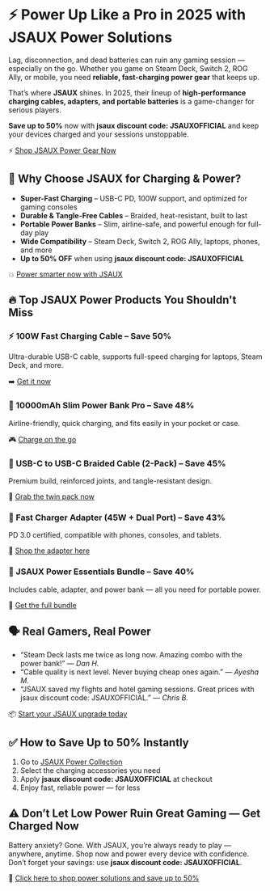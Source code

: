 <h1>⚡ Power Up Like a Pro in 2025 with JSAUX Power Solutions</h1>
  <p>Lag, disconnection, and dead batteries can ruin any gaming session — especially on the go. Whether you game on Steam Deck, Switch 2, ROG Ally, or mobile, you need <strong>reliable, fast-charging power gear</strong> that keeps up.</p>
  <p>That’s where <strong>JSAUX</strong> shines. In 2025, their lineup of <strong>high-performance charging cables, adapters, and portable batteries</strong> is a game-changer for serious players.</p>
  <p><strong>Save up to 50%</strong> now with <strong>jsaux discount code: JSAUXOFFICIAL</strong> and keep your devices charged and your sessions unstoppable.</p>
  <p>⚡ <a href="https://www.jsaux.com?sca_ref=6495630.0D2QeoACQX">Shop JSAUX Power Gear Now</a></p>
  <h2>🔋 Why Choose JSAUX for Charging & Power?</h2>
  <ul>
    <li><strong>Super-Fast Charging</strong> – USB-C PD, 100W support, and optimized for gaming consoles</li>
    <li><strong>Durable & Tangle-Free Cables</strong> – Braided, heat-resistant, built to last</li>
    <li><strong>Portable Power Banks</strong> – Slim, airline-safe, and powerful enough for full-day play</li>
    <li><strong>Wide Compatibility</strong> – Steam Deck, Switch 2, ROG Ally, laptops, phones, and more</li>
    <li><strong>Up to 50% OFF</strong> when using <strong>jsaux discount code: JSAUXOFFICIAL</strong></li>
  </ul>
  <p>💥 <a href="https://www.jsaux.com?sca_ref=6495630.0D2QeoACQX">Power smarter now with JSAUX</a></p>
  <h2>🔥 Top JSAUX Power Products You Shouldn't Miss</h2>
  <h3>⚡ 100W Fast Charging Cable – Save 50%</h3>
  <p>Ultra-durable USB-C cable, supports full-speed charging for laptops, Steam Deck, and more.</p>
  <p>➡️ <a href="https://www.jsaux.com?sca_ref=6495630.0D2QeoACQX">Get it now</a></p>
  <h3>🔋 10000mAh Slim Power Bank Pro – Save 48%</h3>
  <p>Airline-friendly, quick charging, and fits easily in your pocket or case.</p>
  <p>🎮 <a href="https://www.jsaux.com?sca_ref=6495630.0D2QeoACQX">Charge on the go</a></p>
  <h3>🔌 USB-C to USB-C Braided Cable (2-Pack) – Save 45%</h3>
  <p>Premium build, reinforced joints, and tangle-resistant design.</p>
  <p>🧩 <a href="https://www.jsaux.com?sca_ref=6495630.0D2QeoACQX">Grab the twin pack now</a></p>
  <h3>🚀 Fast Charger Adapter (45W + Dual Port) – Save 43%</h3>
  <p>PD 3.0 certified, compatible with phones, consoles, and tablets.</p>
  <p>🔋 <a href="https://www.jsaux.com?sca_ref=6495630.0D2QeoACQX">Shop the adapter here</a></p>
  <h3>🎒 JSAUX Power Essentials Bundle – Save 40%</h3>
  <p>Includes cable, adapter, and power bank — all you need for portable power.</p>
  <p>🎁 <a href="https://www.jsaux.com?sca_ref=6495630.0D2QeoACQX">Get the full bundle</a></p>
  <h2>🗣️ Real Gamers, Real Power</h2>
  <ul>
    <li>“Steam Deck lasts me twice as long now. Amazing combo with the power bank!” — <em>Dan H.</em></li>
    <li>“Cable quality is next level. Never buying cheap ones again.” — <em>Ayesha M.</em></li>
    <li>“JSAUX saved my flights and hotel gaming sessions. Great prices with jsaux discount code: JSAUXOFFICIAL.” — <em>Chris B.</em></li>
  </ul>
  <p>📦 <a href="https://www.jsaux.com?sca_ref=6495630.0D2QeoACQX">Start your JSAUX upgrade today</a></p>
  <h2>✅ How to Save Up to 50% Instantly</h2>
  <ol>
    <li>Go to <a href="https://www.jsaux.com?sca_ref=6495630.0D2QeoACQX">JSAUX Power Collection</a></li>
    <li>Select the charging accessories you need</li>
    <li>Apply <strong>jsaux discount code: JSAUXOFFICIAL</strong> at checkout</li>
    <li>Enjoy fast, reliable power — for less</li>
  </ol>
  <h2>⚠️ Don’t Let Low Power Ruin Great Gaming — Get Charged Now</h2>
  <p>Battery anxiety? Gone. With JSAUX, you’re always ready to play — anywhere, anytime. Shop now and power every device with confidence. Don’t forget your savings: use <strong>jsaux discount code: JSAUXOFFICIAL</strong>.</p>
  <p>🚀 <a href="https://www.jsaux.com?sca_ref=6495630.0D2QeoACQX">Click here to shop power solutions and save up to 50%</a></p>
